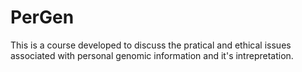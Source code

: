 # PerGen
This is a course developed to discuss the pratical and ethical issues associated with personal genomic information and it's intrepretation.
